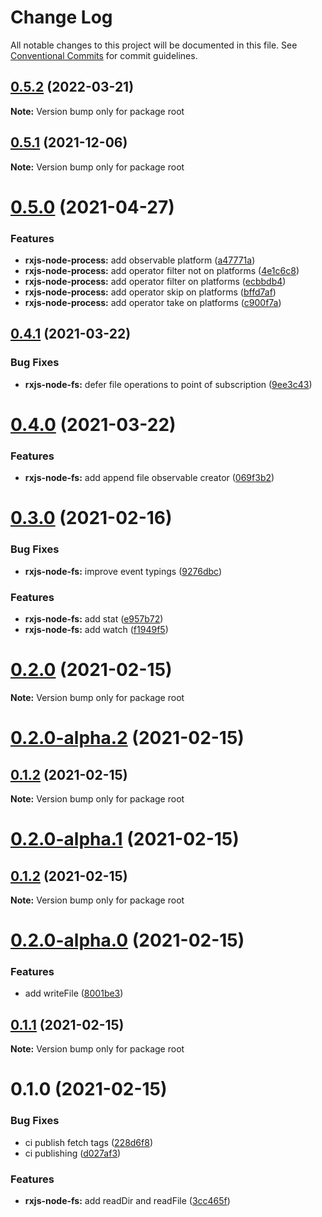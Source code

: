 # Change Log

All notable changes to this project will be documented in this file.
See [Conventional Commits](https://conventionalcommits.org) for commit guidelines.

## [0.5.2](https://github.com/ckapps/rxjs-node-js/compare/v0.5.1...v0.5.2) (2022-03-21)

**Note:** Version bump only for package root





## [0.5.1](https://github.com/ckapps/rxjs-node-js/compare/v0.5.0...v0.5.1) (2021-12-06)

**Note:** Version bump only for package root





# [0.5.0](https://github.com/ckapps/rxjs-node-js/compare/v0.4.1...v0.5.0) (2021-04-27)


### Features

* **rxjs-node-process:** add observable platform ([a47771a](https://github.com/ckapps/rxjs-node-js/commit/a47771aefe45ffdde62703265132960e6bcc182b))
* **rxjs-node-process:** add operator filter not on platforms ([4e1c6c8](https://github.com/ckapps/rxjs-node-js/commit/4e1c6c8ad22e27073f6dea491005c08cde4a9d37))
* **rxjs-node-process:** add operator filter on platforms ([ecbbdb4](https://github.com/ckapps/rxjs-node-js/commit/ecbbdb4ab4b2837fd1f5ba7fc50383e1fa88f826))
* **rxjs-node-process:** add operator skip on platforms ([bffd7af](https://github.com/ckapps/rxjs-node-js/commit/bffd7af7e3c607aa4ba71d6aeb4501039bcae95f))
* **rxjs-node-process:** add operator take on platforms ([c900f7a](https://github.com/ckapps/rxjs-node-js/commit/c900f7a76e955a160068af4798585049e38e043b))





## [0.4.1](https://github.com/ckapps/rxjs-node-js/compare/v0.4.0...v0.4.1) (2021-03-22)


### Bug Fixes

* **rxjs-node-fs:** defer file operations to point of subscription ([9ee3c43](https://github.com/ckapps/rxjs-node-js/commit/9ee3c43277decd3cf7eed00ae2b30b508b6d1c69))





# [0.4.0](https://github.com/ckapps/rxjs-node-js/compare/v0.3.0...v0.4.0) (2021-03-22)


### Features

* **rxjs-node-fs:** add append file observable creator ([069f3b2](https://github.com/ckapps/rxjs-node-js/commit/069f3b2a42c3dca602853b455d0d7f59dcfced72))





# [0.3.0](https://github.com/ckapps/rxjs-node-js/compare/v0.2.0...v0.3.0) (2021-02-16)


### Bug Fixes

* **rxjs-node-fs:** improve event typings ([9276dbc](https://github.com/ckapps/rxjs-node-js/commit/9276dbce29b27768d3d2423fdb0a66b8cc83e7fc))


### Features

* **rxjs-node-fs:** add stat ([e957b72](https://github.com/ckapps/rxjs-node-js/commit/e957b72dbbbbc077168f41de589062d45cc67e62))
* **rxjs-node-fs:** add watch ([f1949f5](https://github.com/ckapps/rxjs-node-js/commit/f1949f566f4e53a7d431377294dd3396fb01522a))





# [0.2.0](https://github.com/ckapps/rxjs-node-js/compare/v0.2.0-alpha.2...v0.2.0) (2021-02-15)

**Note:** Version bump only for package root





# [0.2.0-alpha.2](https://github.com/ckapps/rxjs-node-js/compare/v0.2.0-alpha.1...v0.2.0-alpha.2) (2021-02-15)



## [0.1.2](https://github.com/ckapps/rxjs-node-js/compare/v0.1.1...v0.1.2) (2021-02-15)

**Note:** Version bump only for package root





# [0.2.0-alpha.1](https://github.com/ckapps/rxjs-node-js/compare/v0.2.0-alpha.0...v0.2.0-alpha.1) (2021-02-15)

## [0.1.2](https://github.com/ckapps/rxjs-node-js/compare/v0.1.1...v0.1.2) (2021-02-15)

**Note:** Version bump only for package root

# [0.2.0-alpha.0](https://github.com/ckapps/rxjs-node-js/compare/v0.1.1...v0.2.0-alpha.0) (2021-02-15)

### Features

- add writeFile ([8001be3](https://github.com/ckapps/rxjs-node-js/commit/8001be3d064071cbb64b8d5757218041ed2633bd))

## [0.1.1](https://github.com/ckapps/rxjs-node-js/compare/v0.1.0...v0.1.1) (2021-02-15)

**Note:** Version bump only for package root

# 0.1.0 (2021-02-15)

### Bug Fixes

- ci publish fetch tags ([228d6f8](https://github.com/ckapps/rxjs-node-js/commit/228d6f85a0e0613a132db7277cd596ff883bc766))
- ci publishing ([d027af3](https://github.com/ckapps/rxjs-node-js/commit/d027af3b38df5383614a419a06eaca0e144e0c4f))

### Features

- **rxjs-node-fs:** add readDir and readFile ([3cc465f](https://github.com/ckapps/rxjs-node-js/commit/3cc465fb7216f8c8c8ddcf27d4e71e1c744de05f))
